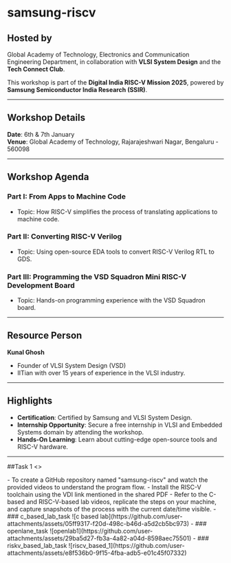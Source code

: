 # samsung-riscv
## Hosted by
Global Academy of Technology, Electronics and Communication Engineering Department, in collaboration with **VLSI System Design** and the **Tech Connect Club**.

This workshop is part of the **Digital India RISC-V Mission 2025**, powered by **Samsung Semiconductor India Research (SSIR)**.

---

## Workshop Details
**Date**: 6th & 7th January  
**Venue**: Global Academy of Technology, Rajarajeshwari Nagar, Bengaluru - 560098

---

## Workshop Agenda

### **Part I: From Apps to Machine Code**
- Topic: How RISC-V simplifies the process of translating applications to machine code.

### **Part II: Converting RISC-V Verilog**
- Topic: Using open-source EDA tools to convert RISC-V Verilog RTL to GDS.

### **Part III: Programming the VSD Squadron Mini RISC-V Development Board**
- Topic: Hands-on programming experience with the VSD Squadron board.

---

## Resource Person
**Kunal Ghosh**
- Founder of VLSI System Design (VSD)
- IITian with over 15 years of experience in the VLSI industry.

---

## Highlights
- **Certification**: Certified by Samsung and VLSI System Design.
- **Internship Opportunity**: Secure a free internship in VLSI and Embedded Systems domain by attending the workshop.
- **Hands-On Learning**: Learn about cutting-edge open-source tools and RISC-V hardware.

---
##Task 1
<>
<summary>
- To create a GitHub repository named "samsung-riscv" and watch the provided videos to understand the program flow.
-  Install the RISC-V toolchain using the VDI link mentioned in the shared PDF 
- Refer to the C-based and RISC-V-based lab videos, replicate the steps on your machine, and capture snapshots of the process with the current date/time visible.
-  ### c_based_lab_task
  ![c based lab](https://github.com/user-attachments/assets/05ff9317-f20d-498c-b46d-a5d2cb5bc973)
- ### openlane_task
 ![openlab1](https://github.com/user-attachments/assets/29ba5d27-fb3a-4a82-a04d-8598aec75501)
- ### riskv_based_lab_task
![riscv_based_1](https://github.com/user-attachments/assets/e8f536b0-9f15-4fba-adb5-e01c45f07332)
</summary>

